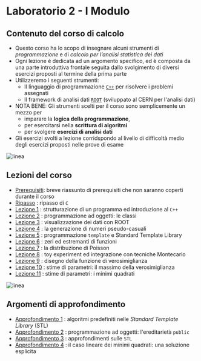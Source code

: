 # Laboratorio 2 - I Modulo

## Contenuto del corso di calcolo

  * Questo corso ha lo scopo di insegnare alcuni strumenti
    di *programmazione* e di *calcolo per l’analisi statistica dei dati*
  * Ogni lezione è dedicata ad un argomento specifico,
    ed è composta da una parte introduttiva frontale
    seguita dallo svolgimento di diversi esercizi proposti al termine della prima parte
  * Utilizzeremo i seguenti strumenti:
    * Il linguaggio di programmazione [```C++```](http://www.cplusplus.com/) per risolvere i problemi assegnati
    * Il framework di analisi dati [```ROOT```](https://root.cern.ch/) (sviluppato al CERN per l'analisi dati)
  * NOTA BENE: Gli strumenti scelti per il corso sono semplicemente un mezzo per
      * imparare la **logica della programmazione**,
      * per esercitarsi nella **scrittura di algoritmi**
      * per svolgere **esercizi di analisi dati**
  * Gli esercizi svolti a lezione corridspondo al livello di difficoltà medio
    degli esercizi proposti nelle prove di esame

![linea](immagini/linea.png)

## Lezioni del corso

  * [Prerequisiti](Prerequisiti/README.md): breve riassunto di prerequisiti che non saranno coperti durante il corso
  * [Ripasso](Ripasso/README.md) : ripasso di ```C```
  * [Lezione 1](Lezione_01/README.md) : strutturazione di un programma ed introduzione al ```C++```
  * [Lezione 2](Lezione_02/README.md) : programmazione ad oggetti: le classi
  * [Lezione 3](Lezione_03/README.md) : visualizzazione dei dati con ROOT
  * [Lezione 4](Lezione_04/README.md) : la generazione di numeri pseudo-casuali
  * [Lezione 5](Lezione_05/README.md) : programmazione ```template``` e Standard Template Library
  * [Lezione 6](Lezione_06/README.md) : zeri ed estremanti di funzioni
  * [Lezione 7](Lezione_07/README.md) : la distribuzione di Poisson
  * [Lezione 8](Lezione_08/README.md) : toy experiment ed integrazione con tecniche Montecarlo
  * [Lezione 9](Lezione_09/README.md) : disegno della funzione di verosimiglianza
  * [Lezione 10](Lezione_10/README.md) : stime di parametri: il massimo della verosimiglianza
  * [Lezione 11](Lezione_10/README.md) : stime di parametri: i minimi quadrati

![linea](immagini/linea.png)

## Argomenti di approfondimento

  * [Approfondimento 1](Appendice_01/README.md) : algoritmi predefiniti nelle *Standard Template Library* (STL)
  * [Approfondimento 2](Appendice_02/README.md) : programmazione ad oggetti: l'ereditarietà ```public```
  * [Approfondimento 3](Appendice_03/README.md) : approfondimenti sulle ```STL```
  * [Approfondimento 4](Appendice_04/README.md) : il caso lineare dei minimi quadrati: una soluzione esplicita

